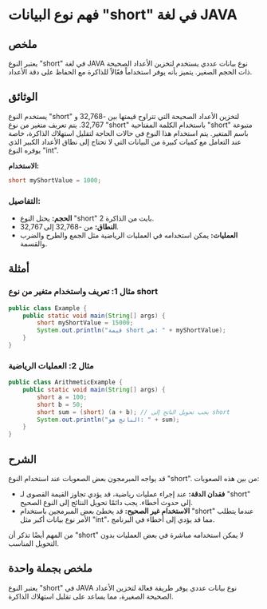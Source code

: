 <!--
Meta Description: # فهم نوع البيانات "short" في لغة JAVA ## ملخص يعتبر النوع "short" في لغة JAVA نوع بيانات عددي يستخدم لتخزين الأعداد الصحيحة ذات الحجم الصغير. يتميز ب...
Meta Keywords: short, النوع, نوع, java, إلى
-->

# فهم نوع البيانات "short" في لغة JAVA

## ملخص
يعتبر النوع "short" في لغة JAVA نوع بيانات عددي يستخدم لتخزين الأعداد الصحيحة ذات الحجم الصغير. يتميز بأنه يوفر استخداماً فعّالاً للذاكرة مع الحفاظ على دقة الأعداد.

## الوثائق
يستخدم النوع "short" لتخزين الأعداد الصحيحة التي تتراوح قيمتها بين -32,768 و 32,767. يتم تعريف متغير من نوع "short" باستخدام الكلمة المفتاحية "short" متبوعة باسم المتغير. يتم استخدام هذا النوع في حالات الحاجة لتقليل استهلاك الذاكرة، خاصة عند التعامل مع كميات كبيرة من البيانات التي لا تحتاج إلى نطاق الأعداد الكبير الذي يوفره النوع "int".

**الاستخدام:**
```java
short myShortValue = 1000;
```

### التفاصيل:
- **الحجم:** يحتل النوع "short" 2 بايت من الذاكرة.
- **النطاق:** من -32,768 إلى 32,767.
- **العمليات:** يمكن استخدامه في العمليات الرياضية مثل الجمع والطرح والضرب والقسمة.

## أمثلة
### مثال 1: تعريف واستخدام متغير من نوع short
```java
public class Example {
    public static void main(String[] args) {
        short myShortValue = 15000;
        System.out.println("قيمة short هي: " + myShortValue);
    }
}
```

### مثال 2: العمليات الرياضية
```java
public class ArithmeticExample {
    public static void main(String[] args) {
        short a = 100;
        short b = 50;
        short sum = (short) (a + b); // يجب تحويل الناتج إلى short
        System.out.println("الناتج هو: " + sum);
    }
}
```

## الشرح
قد يواجه المبرمجون بعض الصعوبات عند استخدام النوع "short". من بين هذه الصعوبات:

- **فقدان الدقة:** عند إجراء عمليات رياضية، قد يؤدي تجاوز القيمة القصوى لـ "short" إلى حدوث أخطاء. يجب دائمًا تحويل النتائج إلى النوع الصحيح.
- **الاستخدام غير الصحيح:** قد يخطئ بعض المبرمجين باستخدام "short" عندما يتطلب الأمر نوع بيانات أكبر مثل "int"، مما قد يؤدي إلى أخطاء في البرنامج.
  
من المهم أيضًا تذكر أن "short" لا يمكن استخدامه مباشرة في بعض العمليات بدون التحويل المناسب.

## ملخص بجملة واحدة
يعتبر النوع "short" في JAVA نوع بيانات عددي يوفر طريقة فعالة لتخزين الأعداد الصحيحة الصغيرة، مما يساعد على تقليل استهلاك الذاكرة.